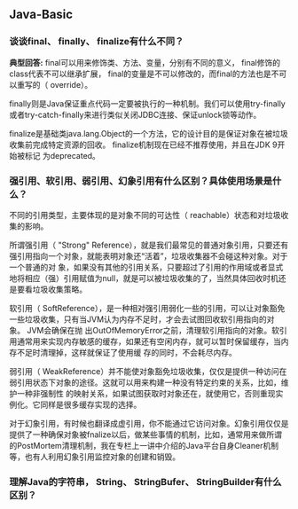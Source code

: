 ## Java-Basic ## 
### 谈谈final、 finally、 finalize有什么不同？
**典型回答:**
final可以用来修饰类、方法、变量，分别有不同的意义， final修饰的class代表不可以继承扩展， final的变量是不可以修改的，而final的方法也是不可以重写的（ override）。

finally则是Java保证重点代码一定要被执行的一种机制。我们可以使用try-finally或者try-catch-finally来进行类似关闭JDBC连接、保证unlock锁等动作。

finalize是基础类java.lang.Object的一个方法，它的设计目的是保证对象在被垃圾收集前完成特定资源的回收。 finalize机制现在已经不推荐使用，并且在JDK 9开始被标记
为deprecated。 


### 强引用、软引用、弱引用、幻象引用有什么区别？具体使用场景是什么？
不同的引用类型，主要体现的是对象不同的可达性（ reachable）状态和对垃圾收集的影响。

所谓强引用（ "Strong" Reference），就是我们最常见的普通对象引用，只要还有强引用指向一个对象，就能表明对象还“活着”，垃圾收集器不会碰这种对象。对于一个普通的对
象，如果没有其他的引用关系，只要超过了引用的作用域或者显式地将相应（强）引用赋值为null，就是可以被垃圾收集的了，当然具体回收时机还是要看垃圾收集策略。

软引用（ SoftReference），是一种相对强引用弱化一些的引用，可以让对象豁免一些垃圾收集，只有当JVM认为内存不足时，才会去试图回收软引用指向的对象。 JVM会确保在抛
出OutOfMemoryError之前，清理软引用指向的对象。软引用通常用来实现内存敏感的缓存，如果还有空闲内存，就可以暂时保留缓存，当内存不足时清理掉，这样就保证了使用缓
存的同时，不会耗尽内存。

弱引用（ WeakReference）并不能使对象豁免垃圾收集，仅仅是提供一种访问在弱引用状态下对象的途径。这就可以用来构建一种没有特定约束的关系，比如，维护一种非强制性
的映射关系，如果试图获取时对象还在，就使用它，否则重现实例化。它同样是很多缓存实现的选择。

对于幻象引用，有时候也翻译成虚引用，你不能通过它访问对象。幻象引用仅仅是提供了一种确保对象被fnalize以后，做某些事情的机制，比如，通常用来做所谓的PostMortem清理机制，我在专栏上一讲中介绍的Java平台自身Cleaner机制等，也有人利用幻象引用监控对象的创建和销毁。


### 理解Java的字符串， String、 StringBufer、 StringBuilder有什么区别？